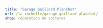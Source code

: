 ```yaml
---
title: "Garage Gaillard Planchot"
url: /la-rochelle/garage-gaillard-planchot/
shop: réparation de voitures
---
```

